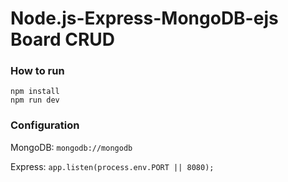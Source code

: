 # Node.js-Express-MongoDB-ejs Board CRUD

### How to run
`npm install`<br/>
`npm run dev`
### Configuration
MongoDB: `mongodb://mongodb`

Express: `app.listen(process.env.PORT || 8080);`
